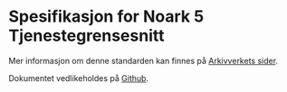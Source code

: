 Spesifikasjon for Noark 5 Tjenestegrensesnitt
=============================================

Mer informasjon om denne standarden kan finnes på [Arkivverkets
sider](https://arkivverket.no/arkivverket/Offentleg-forvalting/Noark/Noark-5/Standarden).
 
Dokumentet vedlikeholdes på
[Github](https://github.com/arkivverket/noark5-tjenestegrensesnitt-standard).
